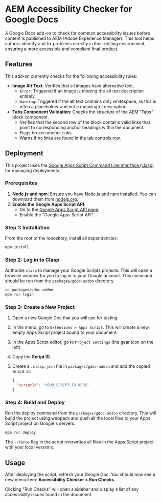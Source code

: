 # AEM Accessibility Checker for Google Docs

A Google Docs add-on to check for common accessibility issues before content is published to AEM (Adobe Experience Manager). This tool helps authors identify and fix problems directly in their editing environment, ensuring a more accessible and compliant final product.

## Features

This add-on currently checks for the following accessibility rules:

-   **Image Alt Text**: Verifies that all images have alternative text.
    -   `Error`: Triggered if an image is missing the alt text description entirely.
    -   `Warning`: Triggered if the alt text contains only whitespace, as this is often a placeholder and not a meaningful description.
-   **Tabs Component Validation**: Checks the structure of the AEM "Tabs" block component.
    -   Verifies that the second row of the block contains valid links that point to corresponding anchor headings within the document.
    -   Flags broken anchor links.
    -   Warns if no links are found in the tab controls row.

## Deployment

This project uses the [Google Apps Script Command Line Interface (clasp)](https://github.com/google/clasp) for managing deployments.

### Prerequisites

1.  **Node.js and npm**: Ensure you have Node.js and npm installed. You can download them from [nodejs.org](https://nodejs.org/).
2.  **Enable the Google Apps Script API**:
    -   Go to the [Google Apps Script API page](https://script.google.com/home/usersettings).
    -   Enable the "Google Apps Script API".

### Step 1: Installation

From the root of the repository, install all dependencies:

```bash
npm install
```

### Step 2: Log in to Clasp

Authorize `clasp` to manage your Google Scripts projects. This will open a browser window for you to log in to your Google account. This command should be run from the `packages/gdoc-addon` directory.

```bash
cd packages/gdoc-addon
npm run login
```

### Step 3: Create a New Project

1.  Open a new Google Doc that you will use for testing.
2.  In the menu, go to `Extensions > Apps Script`. This will create a new, empty Apps Script project bound to your document.
3.  In the Apps Script editor, go to `Project Settings` (the gear icon on the left).
4.  Copy the **Script ID**.
5.  Create a `.clasp.json` file in `packages/gdoc-addon` and add the copied Script ID:

    ```json
    {
      "scriptId": "YOUR_SCRIPT_ID_HERE"
    }
    ```

### Step 4: Build and Deploy

Run the deploy command from the `packages/gdoc-addon` directory. This will build the project using webpack and push all the local files to your Apps Script project on Google's servers.

```bash
npm run deploy
```

The `--force` flag in the script overwrites all files in the Apps Script project with your local versions.

## Usage

After deploying the script, refresh your Google Doc. You should now see a new menu item: **Accessibility Checker > Run Checks**.

Clicking "Run Checks" will open a sidebar and display a list of any accessibility issues found in the document. 